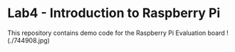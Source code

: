 # Lab4 - Introduction to Raspberry Pi

This repository contains demo code for the Raspberry Pi Evaluation board
!(./744908.jpg)

